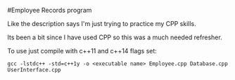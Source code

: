 #Employee Records program

Like the description says I'm just trying to practice my CPP skills.

Its been a bit since I have used CPP so this was a much needed refresher.


To use just compile with c++11 and c++14 flags set:


`gcc -lstdc++ -std=c++1y -o <executable name> Employee.cpp Database.cpp UserInterface.cpp`
